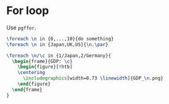 # For loop

Use `pgffor`.
```tex
\foreach \n in {0,...,10}{do something}
\foreach \n in {Japan,UK,US}{\n.\par}
```

```tex
\foreach \n/\c in {1/Japan,2/Germany}{
  \begin{frame}{GDP: \c}
    \begin{figure}[!htb]
    \centering
      \includegraphics[width=0.73 \linewidth]{GDP_\n.png}
    \end{figure}
  \end{frame}
}
```
